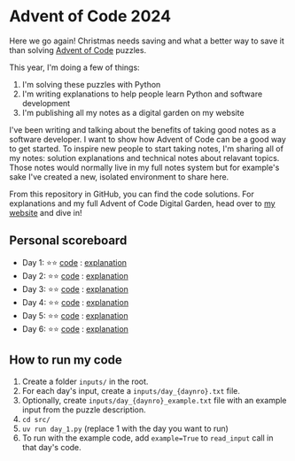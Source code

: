 # Advent of Code 2024

Here we go again! Christmas needs saving and what a better way to save it than solving [Advent of Code](https://adventofcode.com) puzzles.

This year, I'm doing a few of things:

1. I'm solving these puzzles with Python
2. I'm writing explanations to help people learn Python and software development
3. I'm publishing all my notes as a digital garden on my website

I've been writing and talking about the benefits of taking good notes as a software developer. I want to show how Advent of Code can be a good way to get started. To inspire new people to start taking notes, I'm sharing all of my notes: solution explanations and technical notes about relavant topics. Those notes would normally live in my full notes system but for example's sake I've created a new, isolated environment to share here.

From this repository in GitHub, you can find the code solutions. For explanations and my full Advent of Code Digital Garden, head over to [my website](https://hamatti.org/adventofcode/2024/) and dive in!

## Personal scoreboard

- Day 1: ⭐️⭐️ [code](/src/day_1.py) : [explanation](https://hamatti.org/adventofcode/2024/Solutions/Day-01)
- Day 2: ⭐️⭐️ [code](/src/day_2.py) : [explanation](https://hamatti.org/adventofcode/2024/Solutions/Day-02)
- Day 3: ⭐️⭐️ [code](/src/day_3.py) : [explanation](https://hamatti.org/adventofcode/2024/Solutions/Day-03)
- Day 4: ⭐️⭐️ [code](/src/day_4.py) : [explanation](https://hamatti.org/adventofcode/2024/Solutions/Day-04)
- Day 5: ⭐️⭐️ [code](/src/day_5.py) : [explanation](https://hamatti.org/adventofcode/2024/Solutions/Day-05)
- Day 6: ⭐️⭐️ [code](/src/day_6.py) : [explanation](https://hamatti.org/adventofcode/2024/Solutions/Day-06)

## How to run my code

1. Create a folder `inputs/` in the root.
2. For each day's input, create a `inputs/day_{daynro}.txt` file.
3. Optionally, create `inputs/day_{daynro}_example.txt` file with an example input from the puzzle description.
4. `cd src/`
5. `uv run day_1.py` (replace 1 with the day you want to run)
6. To run with the example code, add `example=True` to `read_input` call in that day's code.
